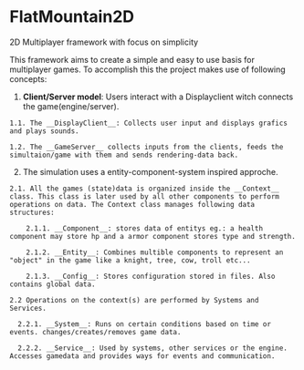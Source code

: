 # FlatMountain2D
2D Multiplayer framework with focus on simplicity

This framework aims to create a simple and easy to use basis for multiplayer games.
To accomplish this the project makes use of following concepts:

  1. __Client/Server model__: Users interact with a Displayclient witch connects the game(engine/server).
  
    1.1. The __DisplayClient__: Collects user input and displays grafics and plays sounds.
    
    1.2. The __GameServer__ collects inputs from the clients, feeds the simultaion/game with them and sends rendering-data back. 
    
  2. The simulation uses a entity-component-system inspired approche.
  
    2.1. All the games (state)data is organized inside the __Context__ class. This class is later used by all other components to perform operations on data. The Context class manages following data structures:
    
        2.1.1. __Component__: stores data of entitys eg.: a health component may store hp and a armor component stores type and strength.
        
        2.1.2. __Entity__: Combines multible components to represent an "object" in the game like a knight, tree, cow, troll etc...
        
        2.1.3. __Config__: Stores configuration stored in files. Also contains global data.  
        
    2.2 Operations on the context(s) are performed by Systems and Services.
    
      2.2.1. __System__: Runs on certain conditions based on time or events. changes/creates/removes game data.
      
      2.2.2. __Service__: Used by systems, other services or the engine. Accesses gamedata and provides ways for events and communication.
